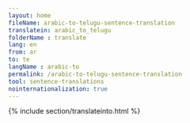 ```yaml
---
layout: home
fileName: arabic-to-telugu-sentence-translation
translatein: arabic_to_telugu
folderName : translate
lang: en
from: ar
to: te
langName : arabic-to
permalink: /arabic-to-telugu-sentence-translation
tool: sentence-translations
nointernationalization: true
---
```

{% include section/translateinto.html %}
